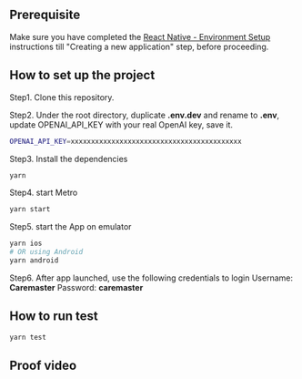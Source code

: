 ## Prerequisite

Make sure you have completed the [React Native - Environment Setup](https://reactnative.dev/docs/environment-setup) instructions till "Creating a new application" step, before proceeding.

## How to set up the project
Step1. Clone this repository.

Step2. Under the root directory, duplicate **.env.dev** and rename to **.env**, update OPENAI_API_KEY with your real OpenAI key, save it.

```bash
OPENAI_API_KEY=xxxxxxxxxxxxxxxxxxxxxxxxxxxxxxxxxxxxxxxxxx
```
Step3. Install the dependencies
```bash
yarn
```

Step4. start Metro
```bash
yarn start
```

Step5. start the App on emulator
```bash
yarn ios
# OR using Android
yarn android
```

Step6. After app launched, use the following credentials to login
Username: **Caremaster**
Password: **caremaster**
## How to run test

```bash
yarn test
```
## Proof video

